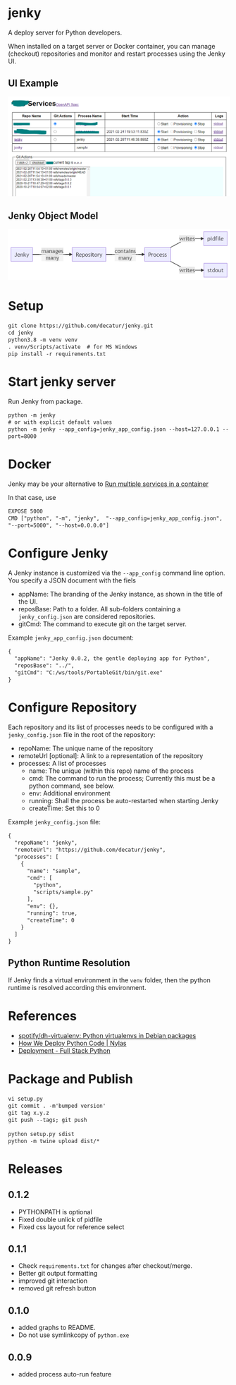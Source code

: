 # jenky
A deploy server for Python developers. 

When installed on a target server or Docker container, you can manage (checkout) repositories and monitor and restart 
processes using the Jenky UI.

## UI Example
![UI](jenky/html/ui.png)

## Jenky Object Model
![Jenky Object Model](jenky/html/jenky_object_model.png)

# Setup

````shell script
git clone https://github.com/decatur/jenky.git
cd jenky
python3.8 -m venv venv
. venv/Scripts/activate  # for MS Windows
pip install -r requirements.txt
````

# Start jenky server

Run Jenky from package.

````shell script
python -m jenky
# or with explicit default values
python -m jenky --app_config=jenky_app_config.json --host=127.0.0.1 --port=8000
````

# Docker

Jenky may be your alternative to
[Run multiple services in a container](https://docs.docker.com/config/containers/multi-service_container/)

In that case, use
````shell script
EXPOSE 5000
CMD ["python", "-m", "jenky",  "--app_config=jenky_app_config.json", "--port=5000", "--host=0.0.0.0"]
````

# Configure Jenky

A Jenky instance is customized via the `--app_config` command line option. You specify a JSON document with the fiels
* appName: The branding of the Jenky instance, as shown in the title of the UI.
* reposBase: Path to a folder. All sub-folders containing a `jenky_config.json` are considered repositories.
* gitCmd: The command to execute git on the target server.

Example `jenky_app_config.json` document:
````
{
  "appName": "Jenky 0.0.2, the gentle deploying app for Python",
  "reposBase": "../",
  "gitCmd": "C:/ws/tools/PortableGit/bin/git.exe"
}
````

# Configure Repository

Each repository and its list of processes needs to be configured with a `jenky_config.json` file in the root of
the repository:
* repoName: The unique name of the repository
* remoteUrl [optional]: A link to a representation of the repository
* processes: A list of processes
  * name: The unique (within this repo) name of the process
  * cmd: The command to run the process; Currently this must be a python command, see below.
  * env: Additional environment
  * running: Shall the process be auto-restarted when starting Jenky
  * createTime: Set this to 0

Example `jenky_config.json` file:
````
{
  "repoName": "jenky",
  "remoteUrl": "https://github.com/decatur/jenky",
  "processes": [
    {
      "name": "sample",
      "cmd": [
        "python",
        "scripts/sample.py"
      ],
      "env": {},
      "running": true,
      "createTime": 0
    }
  ]
}
````

## Python Runtime Resolution

If Jenky finds a virtual environment in the `venv` folder, then the python runtime is resolved according this
environment. 

# References
* [spotify/dh-virtualenv: Python virtualenvs in Debian packages](https://github.com/spotify/dh-virtualenv)
* [How We Deploy Python Code | Nylas](https://www.nylas.com/blog/packaging-deploying-python/)
* [Deployment - Full Stack Python](https://www.fullstackpython.com/deployment.html)


# Package and Publish

````shell script
vi setup.py
git commit . -m'bumped version'
git tag x.y.z
git push --tags; git push

python setup.py sdist
python -m twine upload dist/*
````

# Releases

## 0.1.2
* PYTHONPATH is optional
* Fixed double unlick of pidfile
* Fixed css layout for reference select

## 0.1.1
* Check `requirements.txt` for changes after checkout/merge.
* Better git output formatting
* improved git interaction
* removed git refresh button

## 0.1.0
* added graphs to README.
* Do not use symlinkcopy of `python.exe`

## 0.0.9
* added process auto-run feature
